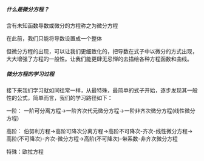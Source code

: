 ##### 什么是微分方程？
含有未知函数导数或微分的方程称之为微分方程

在此前，我们只能将导数设置成一个整体

但微分方程的出现，可以让我们更细致化的，把导数在式子中以微分的方式出现，大大增强了方程的一般性。让我们能更肆无忌惮的去描绘各种方程函数和曲线。

##### 微分方程的学习过程
接下来我们学习就如同往常一样，从最特殊，最简单的式子开始，逐步发现其一般性的公式，简单而言，我们的学习路径如下：

一阶：
一阶可分离方程->一阶齐次代元微分方程->一阶非齐次微分方程(线性微分方程)

高阶：
伯努利方程->高阶可降次分离方程->高阶不可降次-齐次-线性微分方程->高阶(不可降次)-齐次-微分方程->高阶(不可降次)-带系数-非齐次微分方程

特殊：欧拉方程


